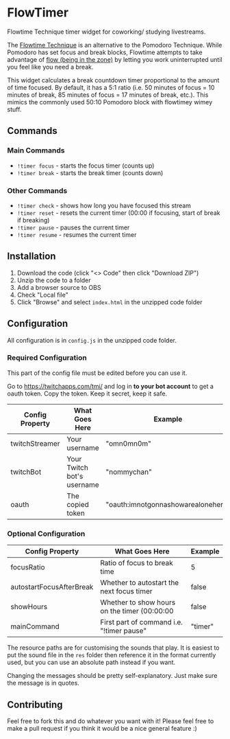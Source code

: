 # FlowTimer
Flowtime Technique timer widget for coworking/ studying livestreams.

The [Flowtime Technique](https://medium.com/@UrgentPigeon/the-flowtime-technique-7685101bd191) is an alternative to the Pomodoro Technique. While Pomodoro has set focus and break blocks, Flowtime attempts to take advantage of [flow (being in the zone)](https://en.wikipedia.org/wiki/Flow_(psychology)) by letting you work uninterrupted until you feel like you need a break.

This widget calculates a break countdown timer proportional to the amount of time focused. By default, it has a 5:1 ratio (i.e. 50 minutes of focus = 10 minutes of break, 85 minutes of focus = 17 minutes of break, etc.). This mimics the commonly used 50:10 Pomodoro block with flowtimey wimey stuff.

## Commands
### Main Commands
- `!timer focus` - starts the focus timer (counts up)
- `!timer break` - starts the break timer (counts down)

### Other Commands
- `!timer check` - shows how long you have focused this stream
- `!timer reset` - resets the current timer (00:00 if focusing, start of break if breaking)
- `!timer pause` - pauses the current timer
- `!timer resume` - resumes the current timer

## Installation
1. Download the code (click "<> Code" then click "Download ZIP")
2. Unzip the code to a folder
3. Add a browser source to OBS
  1. Check "Local file"
  2. Click "Browse" and select `index.html` in the unzipped code folder

## Configuration
All configuration is in `config.js` in the unzipped code folder.

### Required Configuration
This part of the config file must be edited before you can use it.

Go to https://twitchapps.com/tmi/ and log in **to your bot account** to get a oauth token. Copy the token. Keep it secret, keep it safe.

| Config Property | What Goes Here             | Example                            |
|-----------------|----------------------------|------------------------------------|
| twitchStreamer  | Your username              | "omn0mn0m"                         |
| twitchBot       | Your Twitch bot's username | "nommychan"                        |
| oauth           | The copied token           | "oauth:imnotgonnashowarealonehere" |

### Optional Configuration

| Config Property          | What Goes Here                               | Example  |
|--------------------------|----------------------------------------------|----------|
| focusRatio               | Ratio of focus to break time                 | 5        |
| autostartFocusAfterBreak | Whether to autostart the next focus timer    | false    |
| showHours                | Whether to show hours on the timer (00:00:00 | false    |
| mainCommand              | First part of command i.e. "!timer pause"    | "timer"  |

The resource paths are for customising the sounds that play. It is easiest to put the sound file in the `res` folder then reference it in the format currently used, but you can use an absolute path instead if you want.

Changing the messages should be pretty self-explanatory. Just make sure the message is in quotes.

## Contributing
Feel free to fork this and do whatever you want with it! Please feel free to make a pull request if you think it would be a nice general feature :)
